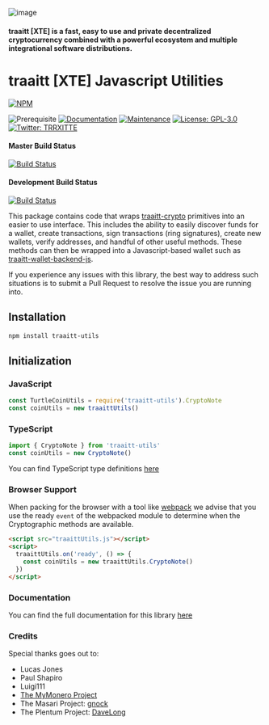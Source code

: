 ![image](https://github.com/TRRXITTE/traaitt/blob/master/docs/XTE.png)

#### traaitt [XTE] is a fast, easy to use and private decentralized cryptocurrency combined with a powerful ecosystem and multiple integrational software distributions.

# traaitt [XTE] Javascript Utilities

[![NPM](https://nodei.co/npm/traaitt-utils.png?downloads=true&stars=true)](https://nodei.co/npm/traaitt-utils/)

![Prerequisite](https://img.shields.io/badge/node-%3E%3D6-blue.svg) [![Documentation](https://img.shields.io/badge/documentation-yes-brightgreen.svg)](https://utils.turtlecoin.dev) [![Maintenance](https://img.shields.io/badge/Maintained%3F-yes-green.svg)](https://github.com/turtlecoin/turtlecoin-utils/graphs/commit-activity) [![License: GPL-3.0](https://img.shields.io/badge/License-GPL--3.0-yellow.svg)](https://github.com/turtlecoin/turtlecoin-utils/blob/master/LICENSE) [![Twitter: TRRXITTE](https://img.shields.io/twitter/follow/TRRXITTE.svg?style=social)](https://twitter.com/TRRXITTE)

#### Master Build Status
[![Build Status](https://travis-ci.org/TRRXITTE/traaitt-utils.svg?branch=master)](https://travis-ci.org/TRRXITTE/traaitt-utils)

#### Development Build Status
[![Build Status](https://travis-ci.org/TRRXITTE/traaitt-utils.svg?branch=development)](https://travis-ci.org/TRRXITTE/traaitt-utils/branches)

This package contains code that wraps [traaitt-crypto](https://github.com/TRRXITTE/traaitt-crypto) primitives into an easier to use interface. This includes the ability to easily discover funds for a wallet, create transactions, sign transactions (ring signatures), create new wallets, verify addresses, and handful of other useful methods. These methods can then be wrapped into a Javascript-based wallet such as [traaitt-wallet-backend-js](https://github.com/TRRXITTE/traaitt-wallet-backend-js).

If you experience any issues with this library, the best way to address such situations is to submit a Pull Request to resolve the issue you are running into.

## Installation

```bash
npm install traaitt-utils
```

## Initialization

### JavaScript

```javascript
const TurtleCoinUtils = require('traaitt-utils').CryptoNote
const coinUtils = new traaittUtils()
```

### TypeScript

```typescript
import { CryptoNote } from 'traaitt-utils'
const coinUtils = new CryptoNote()
```

You can find TypeScript type definitions [here](index.d.ts)

### Browser Support

When packing for the browser with a tool like [webpack](https://webpack.js.org/) we advise that you use the ready `event` of the webpacked module to determine when the Cryptographic methods are available.

```html
<script src="traaittUtils.js"></script>
<script>
  traaittUtils.on('ready', () => {
    const coinUtils = new traaittUtils.CryptoNote()
  })
</script>
```

### Documentation

You can find the full documentation for this library [here](https://documentation.trrxitte.com)

### Credits

Special thanks goes out to:

* Lucas Jones
* Paul Shapiro
* Luigi111
* [The MyMonero Project](https://github.com/mymonero/mymonero-app-js)
* The Masari Project: [gnock](https://github.com/gnock)
* The Plentum Project: [DaveLong](https://github.com/DaveLong)
